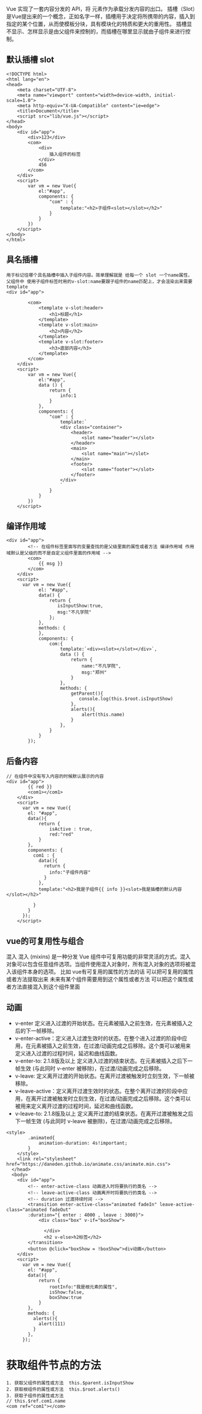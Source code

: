 Vue 实现了一套内容分发的 API，将 元素作为承载分发内容的出口。
插槽（Slot）是Vue提出来的一个概念，正如名字一样，插槽用于决定将所携带的内容，插入到指定的某个位置，从而使模板分块，具有模块化的特质和更大的重用性。
插槽显不显示、怎样显示是由父组件来控制的，而插槽在哪里显示就由子组件来进行控制。
## 默认插槽 slot
```
<!DOCTYPE html>
<html lang="en">
<head>
    <meta charset="UTF-8">
    <meta name="viewport" content="width=device-width, initial-scale=1.0">
    <meta http-equiv="X-UA-Compatible" content="ie=edge">
    <title>Document</title>
    <script src="lib/vue.js"></script>
</head>
<body>
    <div id="app">
        <div>123</div>
        <com>
            <div>
                插入组件的标签
            </div>
            456
        </com>
    </div>
    <script>
        var vm = new Vue({
            el:"#app",
            components: {
                "com" : {
                    template:"<h2>子组件<slot></slot></h2>"
                }
            }
        })
    </script>
</body>
</html>
```
## 具名插槽
```
用于标记往哪个具名插槽中插入子组件内容。简单理解就是 给每一个 slot 一个name属性，父组件中 使用子组件标签时用的v-slot:name要跟子组件的name匹配上，才会渲染出来需要template
<div id="app">
        
        <com>
            <template v-slot:header>
                <h1>标题</h1>
            </template>
            <template v-slot:main>
                <h2>内容</h2>
            </template>
            <template v-slot:footer>
                <h3>底部内容</h3>
            </template>
        </com>
    </div>
    <script>
        var vm = new Vue({
            el:"#app",
            data () {
                return {
                    info:1
                }
            },
            components: {
                "com" : {
                    template:`
                    <div class="container">
                        <header>
                            <slot name="header"></slot>
                        </header>
                        <main>
                            <slot name="main"></slot>
                        </main>
                        <footer>
                            <slot name="footer"></slot>
                        </footer>
                    </div>
                    `
                }
            }
        })
    </script>
```
## 编译作用域
```
<div id="app">
        <!-- 在组件标签里面写的变量查找的是父级里面的属性或者方法 编译作用域 作用域默认是父级的而不是自定义组件里面的作用域 -->
        <com>
            {{ msg }} 
        </com>
    </div>
    <script>
      var vm = new Vue({
            el: "#app", 
            data() {
                return {
                   isInputShow:true,
                   msg:"不凡学院"
                };
            },
            methods: { 
            },
            components: {
                com:{
                    template:`<div><slot></slot></div>`,
                    data () {
                        return {
                            name:"不凡学院",
                            msg:"郑州"
                        }
                    },
                    methods: {
                        getParent(){
                           console.log(this.$root.isInputShow)
                        },
                        alerts(){
                            alert(this.name)
                        }
                    },
                }
            }
        });
```

## 后备内容
```
// 在组件中没有写入内容的时候默认展示的内容
<div id="app">
        {{ red }}
        <com1></com1>
    </div>
    <script>
      var vm = new Vue({
        el: "#app",
        data(){
            return {
                isActive : true,
                red:"red"
            }
        },
        components: {
          com1 : {
            data(){
              return {
                info:"子组件内容"
              }
            },
            template:"<h2>我是子组件{{ info }}<slot>我是插槽的默认内容</slot></h2>"
            
          }
        }
      });
    </script>
```
## vue的可复用性与组合
混入 混入 (mixins) 是一种分发 Vue 组件中可复用功能的非常灵活的方式。混入对象可以包含任意组件选项。当组件使用混入对象时，所有混入对象的选项将被混入该组件本身的选项。
比如 vue有可复用的属性的方法的话 可以把可复用的属性或者方法提取出来 未来有某个组件需要用到这个属性或者方法 可以把这个属性或者方法直接混入到这个组件里面

## 动画
* v-enter 定义进入过渡的开始状态。在元素被插入之前生效，在元素被插入之后的下一帧移除。
* v-enter-active：定义进入过渡生效时的状态。在整个进入过渡的阶段中应用，在元素被插入之前生效，在过渡/动画完成之后移除。这个类可以被用来定义进入过渡的过程时间，延迟和曲线函数。
* v-enter-to: 2.1.8版及以上 定义进入过渡的结束状态。在元素被插入之后下一帧生效 (与此同时 v-enter 被移除)，在过渡/动画完成之后移除。
* v-leave: 定义离开过渡的开始状态。在离开过渡被触发时立刻生效，下一帧被移除。
* v-leave-active：定义离开过渡生效时的状态。在整个离开过渡的阶段中应用，在离开过渡被触发时立刻生效，在过渡/动画完成之后移除。这个类可以被用来定义离开过渡的过程时间，延迟和曲线函数。
* v-leave-to: 2.1.8版及以上 定义离开过渡的结束状态。在离开过渡被触发之后下一帧生效 (与此同时 v-leave 被删除)，在过渡/动画完成之后移除。
```
<style>
        .animated{
            animation-duration: 4s!important;
        }
    </style>
    <link rel="stylesheet" href="https://daneden.github.io/animate.css/animate.min.css">
  </head>
  <body>
    <div id="app">
        <!-- enter-active-class 动画进入时将要执行的类名 -->
        <!-- leave-active-class 动画离开时将要执行的类名 -->
        <!-- duration 过渡持续时间 -->
        <transition enter-active-class="animated fadeIn" leave-active-class="animated fadeOut" 
        :duration="{ enter : 4000 , leave : 3000}">
            <div class="box" v-if="boxShow">

              </div>
              <h2 v-else>h2标签</h2>
        </transition>
        <button @click="boxShow = !boxShow">div动画</button>
    </div>
    <script>
      var vm = new Vue({
        el: "#app",
        data(){
            return {
                rootInfo:"我是根元素的属性",
                isShow:false,
                boxShow:true
            }
        },
        methods: {
          alerts(){
            alert(111)
          }
        },
      });
```
# 
# 
# 
# 获取组件节点的方法
```
1. 获取父组件的属性或方法  this.$parent.isInputShow
2. 获取根组件的属性或方法  this.$root.alerts()
3. 获取子组件的属性或方法
// this.$ref.com1.name
<com ref="com1"></com>
```
## 
